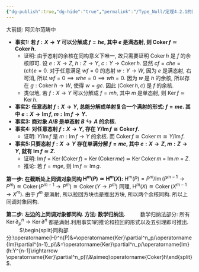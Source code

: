 ```yaml
---
{"dg-publish":true,"dg-hide":"true","permalink":"/Type_Null/定理4.2.1的证明/","hide":"true","dgPassFrontmatter":true,"created":"2024-08-05T15:02:14.691+08:00","updated":"2024-08-28T09:48:24.348+08:00"}
---
```


大前提: 阿贝尔范畴中
+ **事实1: 若 $f:X\rightarrow Y$ 可以分解成 $f=he$, 其中 $e$ 是满态射, 则 $\operatorname{Coker}f\simeq\operatorname{Coker}h$.**
	+ 证明: 由于态射的余核在同构意义下唯一, 故只需要证明 $\operatorname{Coker}h$ 是 $f$ 的余核即可. 设 $e:X\rightarrow Z$,  $h:Z\rightarrow Y$,  $c:Y\rightarrow \operatorname{Coker}h$. 显然 $cf=che=(ch)e=0$. 对于任意满足 $wf=0$ 的态射 $w:Y\rightarrow W$, 因为 $e$ 是满态射, 右可消, 所以 $wf=0\implies whe=0\implies wh=0$. 因为 $w$ 是 $h$ 的余核, 所以存在 $g:\operatorname{Coker}h\rightarrow W$, 使得 $w=gc$. 因此 $(\operatorname{Coker}h,c)$ 是 $f$ 的余核.
	+ 类似地, 若 $f:X\rightarrow Y$ 可以分解成 $f=mh$, 其中 $m$ 是单态射, 则 $\operatorname{Ker}f\simeq\operatorname{Ker}h$.
+ **事实2: 任意态射 $f:X\rightarrow Y$, 总能分解成单射复合一个满射的形式: $f=me$. 其中 $e:X\rightarrow \operatorname{Im}f$,  $m:\operatorname{Im}f\rightarrow Y$.**
+ **事实3: 商对象 $A/B$ 是单态射 $B\hookrightarrow A$ 的余核.**
+ **事实4: 对任意态射 $f:X\rightarrow Y$, 存在 $Y/\operatorname{Im}f\cong\operatorname{Coker}f$.**
	+ 证明: $Y/\operatorname{Im}f$ 是 $m:\operatorname{Im}f\rightarrow Y$ 的余核. 而 $\operatorname{Coker}f\cong\operatorname{Coker}m\cong Y/\operatorname{Im}f$.
+ **事实5:只要态射 $f:X\rightarrow Y$ 存在单满分解 $f=me$, 其中 $e:X\rightarrow Z$,  $m:Z\rightarrow Y$, 就有 $\operatorname{Im}f\simeq Z$.**
	+ 证明: $\operatorname{Im}f$ = $\operatorname{Ker}(\operatorname{Coker}f)$ = $\operatorname{Ker}(\operatorname{Coker}me)$ $\simeq$ $\operatorname{Ker}\operatorname{Coker}m$ = $\operatorname{Im}m$ = $Z$.
	+ 推论: 若 $f=mge$, 则 $\operatorname{Im}f\simeq\operatorname{Im}g$.

**第一步: 在截断处上同调对象同构 $\operatorname{H}^m(P)\simeq\operatorname{H}^m(X)$:**
$\operatorname{H}^m(P)=P^m/\operatorname{Im}(P^{m-1}\rightarrow P^m)\cong\operatorname{Coker}(P^{m-1}\rightarrow P^m)\cong\operatorname{Coker}(Y\rightarrow P^m)$ 
同理, $\operatorname{H}^m(X)\cong\operatorname{Coker}(X^{m-1}\rightarrow X^m)$. 由于 $f^m$ 是满射, 所以拉回方块也是推出方块, 所以两个余核同构. 所以上同调对象同构.

**第二步: 左边的上同调对象都同构. 方法: 数学归纳法.**
$\qquad$ 数学归纳法部分: 所有 $\operatorname{Ker}\partial^n_p\rightarrow \operatorname{Ker}\partial^n$ 都是满射.利用事实1的推论和拉回的形式以及五引理即可推出.
$\qquad$ $\begin{split}同构部分:\operatorname{H}^n(P)&=\operatorname{Ker}\partial^n_p/\operatorname{Im}\partial^{n-1}_p\\&=\operatorname{Ker}\partial^n_p/\operatorname{Im}(h:Y^{n-1}\rightarrow \operatorname{Ker}\partial^n_p)\\&\simeq\operatorname{Coker}h\end{split}$.